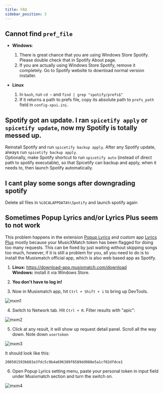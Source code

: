 ```yaml
---
title: FAQ
sidebar_position: 3
---
```


## Cannot find `pref_file`

- **Windows**:

  1. There is great chance that you are using Windows Store Spotify. Please double check that in Spotify About page.
  2. If you are actually using Windows Store Spotify, remove it completely. Go to Spotify website to download normal version installer.

- **Linux**
  1. In `bash`, run `cd ~` and `find | grep "spotify/prefs$"`
  2. If it returns a path to prefs file, copy its absolute path to `prefs_path` field in `config-xpui.ini`.

## Spotify got an update. I ran `spicetify apply` or `spicetify update`, now my Spotify is totally messed up.

Reinstall Spotify and run `spicetify backup apply`.
After any Spotify update, always run `spicetify backup apply`.  
Optionally, make Spotify shortcut to run `spicetify auto` (instead of direct path to spotify executable), so that Spicetify can backup and apply, when it needs to, then launch Spotify automatically.

## I cant play some songs after downgrading spotify 
Delete all files in `%LOCALAPPDATA%\Spotify` and launch spotify again

## Sometimes **Popup Lyrics** and/or **Lyrics Plus** seem to not work

This problem happens in the extension [Popup Lyrics](https://github.com/khanhas/spicetify-cli/wiki/Extensions#pop-up-lyrics) and custom app [Lyrics Plus](https://github.com/khanhas/spicetify-cli/wiki/Custom-Apps#lyrics-plus) mostly because your MusicXMatch token has been flagged for doing too many requests. This can be fixed by just waiting without skipping songs too much, however, if it is still a problem for you, all you need to do is to install the Musixmatch official app, which is also web based app as Spotify.

1. **Linux:** https://download-app.musixmatch.com/download  
   **Windows:** install it via Windows Store.

2. **You don't have to log in!**

3. Now in Musixmatch app, hit `Ctrl + Shift + i` to bring up DevTools.

![mxm1](https://i.imgur.com/jMGMgCc.png)

4. Switch to Network tab. Hit `Ctrl + R`. Filter results with "apic":

![mxm2](https://i.imgur.com/QdwqtQa.png)

5. Click at any result, it will show up request detail panel. Scroll all the way down. Note down `usertoken`

![mxm3](https://i.imgur.com/ZsGwKG3.png)

It should look like this:

```
200501593b603a3fdc5c9b4a696389f6589dd988e5a1cf02dfdce1
```

6. Open Popup Lyrics setting menu, paste your personal token in input field under Musixmatch section and turn the switch on.

![mxm4](https://i.imgur.com/yvrkllb.png)
